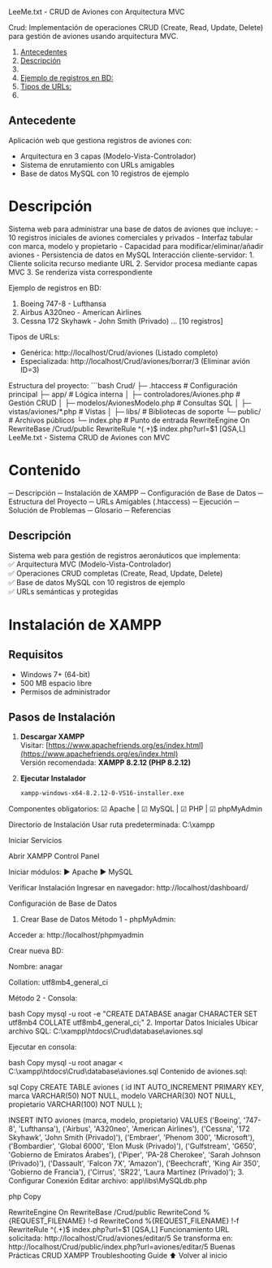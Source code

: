 LeeMe.txt - CRUD de Aviones con Arquitectura MVC

Crud: Implementación de operaciones CRUD (Create, Read, Update, Delete) para gestión de aviones usando arquitectura MVC.

1. [Antecedentes](#-Antecedentes)
2. [Descripción](#-Descripción)
3. [<cuales>](#-<cuales>)
4. [Ejemplo de registros en BD:](#-configuración-de-base-de-datos)
5. [Tipos de URLs:](#Tipos-de-URLs:)
6. [<donde>](#<donde>)


## Antecedente  
Aplicación web que gestiona registros de aviones con:
- Arquitectura en 3 capas (Modelo-Vista-Controlador)
- Sistema de enrutamiento con URLs amigables
- Base de datos MySQL con 10 registros de ejemplo

# Descripción
<que>
Sistema web para administrar una base de datos de aviones que incluye:
- 10 registros iniciales de aviones comerciales y privados
- Interfaz tabular con marca, modelo y propietario
- Capacidad para modificar/eliminar/añadir aviones
- Persistencia de datos en MySQL

<cuales>
Interacción cliente-servidor:
1. Cliente solicita recurso mediante URL
2. Servidor procesa mediante capas MVC
3. Se renderiza vista correspondiente

Ejemplo de registros en BD:
1. Boeing 747-8 - Lufthansa
2. Airbus A320neo - American Airlines
3. Cessna 172 Skyhawk - John Smith (Privado)
... [10 registros]

Tipos de URLs:
- Genérica: http://localhost/Crud/aviones (Listado completo)
- Especializada: http://localhost/Crud/aviones/borrar/3 (Eliminar avión ID=3)

<donde>
Estructura del proyecto:
```bash
Crud/
├─ .htaccess          # Configuración principal
├─ app/               # Lógica interna
│   ├─ controladores/Aviones.php       # Gestión CRUD
│   ├─ modelos/AvionesModelo.php       # Consultas SQL
│   ├─ vistas/aviones/*.php            # Vistas
│   ├─ libs/          # Bibliotecas de soporte
└─ public/            # Archivos públicos
    └─ index.php      # Punto de entrada

<IfModule mod_rewrite.c>
    RewriteEngine On
    RewriteBase /Crud/public
    RewriteRule ^(.+)$ index.php?url=$1 [QSA,L]
</IfModule>
LeeMe.txt - Sistema CRUD de Aviones con MVC

# Contenido
─ Descripción
─ Instalación de XAMPP
─ Configuración de Base de Datos
─ Estructura del Proyecto
─ URLs Amigables (.htaccess)
─ Ejecución
─ Solución de Problemas
─ Glosario
─ Referencias

## Descripción  
Sistema web para gestión de registros aeronáuticos que implementa:  
✅ Arquitectura MVC (Modelo-Vista-Controlador)  
✅ Operaciones CRUD completas (Create, Read, Update, Delete)  
✅ Base de datos MySQL con 10 registros de ejemplo  
✅ URLs semánticas y protegidas  

# Instalación de XAMPP

## Requisitos
- Windows 7+ (64-bit)
- 500 MB espacio libre
- Permisos de administrador

## Pasos de Instalación
1. **Descargar XAMPP**  
   Visitar: [https://www.apachefriends.org/es/index.html](https://www.apachefriends.org/es/index.html)  
   Versión recomendada: **XAMPP 8.2.12 (PHP 8.2.12)**

2. **Ejecutar Instalador**  
   ```bash
   xampp-windows-x64-8.2.12-0-VS16-installer.exe
Componentes obligatorios:
☑ Apache | ☑ MySQL | ☑ PHP | ☑ phpMyAdmin

Directorio de Instalación
Usar ruta predeterminada:
C:\xampp

Iniciar Servicios

Abrir XAMPP Control Panel

Iniciar módulos:
▶ Apache
▶ MySQL

Verificar Instalación
Ingresar en navegador:
http://localhost/dashboard/

Configuración de Base de Datos
1. Crear Base de Datos
Método 1 - phpMyAdmin:

Acceder a: http://localhost/phpmyadmin

Crear nueva BD:

Nombre: anagar

Collation: utf8mb4_general_ci

Método 2 - Consola:

bash
Copy
mysql -u root -e "CREATE DATABASE anagar CHARACTER SET utf8mb4 COLLATE utf8mb4_general_ci;"
2. Importar Datos Iniciales
Ubicar archivo SQL:
C:\xampp\htdocs\Crud\database\aviones.sql

Ejecutar en consola:

bash
Copy
mysql -u root anagar < C:\xampp\htdocs\Crud\database\aviones.sql
Contenido de aviones.sql:

sql
Copy
CREATE TABLE aviones (
    id INT AUTO_INCREMENT PRIMARY KEY,
    marca VARCHAR(50) NOT NULL,
    modelo VARCHAR(30) NOT NULL,
    propietario VARCHAR(100) NOT NULL
);

INSERT INTO aviones (marca, modelo, propietario) VALUES
('Boeing', '747-8', 'Lufthansa'),
('Airbus', 'A320neo', 'American Airlines'),
('Cessna', '172 Skyhawk', 'John Smith (Privado)'),
('Embraer', 'Phenom 300', 'Microsoft'),
('Bombardier', 'Global 6000', 'Elon Musk (Privado)'),
('Gulfstream', 'G650', 'Gobierno de Emiratos Árabes'),
('Piper', 'PA-28 Cherokee', 'Sarah Johnson (Privado)'),
('Dassault', 'Falcon 7X', 'Amazon'),
('Beechcraft', 'King Air 350', 'Gobierno de Francia'),
('Cirrus', 'SR22', 'Laura Martínez (Privado)');
3. Configurar Conexión
Editar archivo: app\libs\MySQLdb.php

php
Copy
<?php
class MySQLdb {
    private $host = "127.0.0.1";  // Servidor local
    private $usuario = "root";     // Usuario MySQL
    private $clave = "";          // Contraseña (vacía por defecto)
    private $db = "anagar";       // Nombre de la BD
    // ... resto del código
}
Estructura del Proyecto
bash
Copy
Crud/
├─ .htaccess                # Configuración global
├─ app/                     
│   ├─ controladores/       # ▶ Lógica de operaciones
│   │   └─ Aviones.php      #   - Métodos CRUD
│   ├─ modelos/             # ▶ Consultas SQL
│   │   └─ AvionesModelo.php
│   ├─ vistas/              # ▶ Interfaz usuario
│   │   ├─ aviones/         
│   │   │   ├─ alta.php     # Formulario creación
│   │   │   ├─ editar.php   # Formulario edición
│   │   │   └─ lista.php    # Tabla principal
│   ├─ libs/                # ▶ Bibliotecas
│   │   ├─ MySQLdb.php      # Conexión BD
│   │   ├─ Control.php      # Enrutador
│   └─ inicio.php           # Inicialización
└─ public/                  # Recursos públicos
    └─ index.php            # Punto de entrada
URLs Amigables (.htaccess)
Archivo: public/.htaccess
apache
Copy
<IfModule mod_rewrite.c>
    RewriteEngine On
    RewriteBase /Crud/public
    RewriteCond %{REQUEST_FILENAME} !-d
    RewriteCond %{REQUEST_FILENAME} !-f
    RewriteRule ^(.+)$ index.php?url=$1 [QSA,L]
</IfModule>
Funcionamiento
URL solicitada:
http://localhost/Crud/aviones/editar/5

Se transforma en:
http://localhost/Crud/public/index.php?url=aviones/editar/5

Buenas Prácticas CRUD

XAMPP Troubleshooting Guide

⬆️ Volver al inicio


